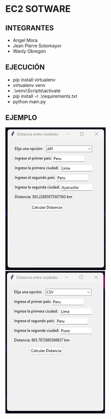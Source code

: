 # EC2 SOTWARE

## INTEGRANTES
- Angel Mora
- Jean Pierre Sotomayor
- Wanly Obregón

## EJECUCIÓN
- pip install virtualenv
- virtualenv venv
- .\venv\Scripts\activate
- pip install -r .\requirements.txt
- python main.py

## EJEMPLO
![Ejemplo de Ejecución](/capturas/prueba.png)
![Ejemplo de Ejecución](/capturas/prueba2.png)